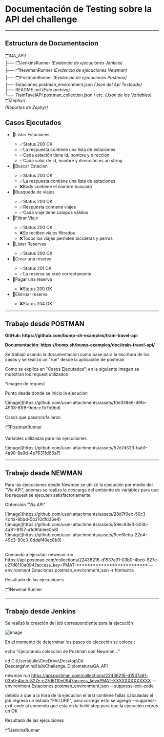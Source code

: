 <h1>Documentación de Testing sobre la API del challenge</h1>
<hr>
<h2>Estructura de Documentacion</h2>

🗂️QA_API/<br>
├── 🗂️JenkinsRunner                                  <i> (Evidencia de ejecuciones Jenkins)</i><br>
├── 🗂️NewmanRunner                                 <i> (Evidencia de ejecuciones Newman)</i><br>
├── 🗂️PostmanRunner                                 <i>(Evidencia de ejecuciones Postman)</i><br>
├── Estaciones.postman_environment.json               <i>(Json del Api Testeado)</i><br>
├── README.md                                         <i>(Este archivo)</i><br>
└── TrainTavelAPI.postman_collection.json / etc.       <i>(Json de las Variables)</i><br>
🗂️Zephyr/<br>      <i> (Reportes de Zephyr)</i><br>
<h2>Casos Ejecutados</h2>
<ul>
  <li>🧪Listar Estaciones</li>
    <ul>
      <li>✅Status 200 OK</li>
      <li>✅La respuesta contiene una lista de estaciones</li>
      <li>✅Cada estación tiene id, nombre y dirección</li>
      <li>✅Cada valor de id, nombre y dirección es un string</li>
    </ul>
  <li>🧪Buscar Estacion</li>
    <ul>
      <li>✅Status 200 OK</li>
      <li>✅La respuesta contiene una lista de estaciones</li>
      <li>❌Body contiene el nombre buscado</li>
    </ul>
  <li>🧪Busqueda de viajes</li>
    <ul>
      <li>✅Status 200 OK</li>
      <li>✅Respuesta contiene viajes</li>
      <li>✅Cada viaje tiene campos válidos</li>
    </ul>
  <li>🧪Filtrar Viaje</li>
    <ul>
      <li>✅Status 200 OK</li>
      <li>❌Se reciben viajes filtrados</li>
      <li>❌Todos los viajes permiten bicicletas y perros</li>
    </ul>
  <li>🧪Listar Reservas</li>
    <ul>
      <li>✅Status 200 OK</li>
    </ul>
  <li>🧪Crear una reserva</li>
    <ul>
      <li>✅Status 201 OK</li>
      <li>✅La reserva se creó correctamente</li>
    </ul>
  <li>🧪Pagar una reserva</li>
    <ul>
      <li>❌Status 200 OK</li>
    </ul>
  <li>🧪Eliminar reserva</li>
    <ul>
      <li>❌Status 204 OK</li>
    </ul>
</ul>
<hr>
<h2>Trabajo desde POSTMAN</h2>
<p><b>GitHub: https://github.com/bump-sh-examples/train-travel-api</b></p>
<p><b>Documentación: https://bump.sh/bump-examples/doc/train-travel-api/</b></p>
<p>Se trabajó usando la documentación como base para la escritura de los casos y se realizó un "run" desde la aplicación de postman</p>
<p>Como se explica en "Casos Ejecutados", en la siguiente imagen se muestran los request utilizados</p>
*imagen de request
<p>Punto desde donde se inicio la ejecucion</p>
![image](https://github.com/user-attachments/assets/f0e339e6-49fe-4938-81f8-9ddcc7b7b9bd)

<p>Casos que pasaron/fallaron</p>
🗂️PostmanRunner 
<p>Variables utilizadas para las ejecuciones</p>
![image](https://github.com/user-attachments/assets/52d7d323-bab1-4a90-8a9d-4e76311d66a7)
<hr>
<h2>Trabajo desde NEWMAN</h2>
<p>Para las ejecuciones desde Newman se utilizó la ejecución por medio del "Via API", ademas se realizo la descarga del ambiente de variables para que los request se ejecuten satisfactoriamente</p>
<p>Obtención "Via API"</p>
![image](https://github.com/user-attachments/assets/28d7f0ec-50c3-4c4a-8bbd-5b210dfd36e4)<br>
![image](https://github.com/user-attachments/assets/59ec63e3-503b-4a81-9157-a1d9fddee0b8)<br>
![image](https://github.com/user-attachments/assets/9ce6feba-22e4-49c3-80c3-8ddef40ec8b8)<br>
<br>
<p>Comando a ejecutar: newman run https://api.postman.com/collections/22436216-d1537a91-03b0-4bcb-827e-c27d6110e094?access_key=PMAT-************************** --environment Estaciones.postman_environment.json -r htmlextra</p>
<p>Resultado de las ejecuciones</p>
🗂️NewmanRunner 
<hr>
<h2>Trabajo desde Jenkins</h2>
<p>Se realizó la creación del job correspondiente para la ejecución</p>

![image](https://github.com/user-attachments/assets/0748ae3b-b3d3-4a8d-843f-8244270d50f5)

<p>En el momento de determinar los pasos de ejecución se coloca : 

echo "Ejecutando colección de Postman con Newman..."

cd C:\Users\julio\OneDrive\Desktop\Git Descarga\mindHub\Challenge_Diplomatura\QA_API

newman run https://api.postman.com/collections/22436216-d1537a91-03b0-4bcb-827e-c27d6110e094?access_key=PMAT-XXXXXXXXXXXXX --environment Estaciones.postman_environment.json --suppress-exit-code</p>

<p>debido a que a la hora de la ejecucion el test contiene fallas calculadas el job regresa un estado "FAILURE", para corregir esto se agregó --suppress-exit-code al comendo que esta en la build step para que la ejecución regres un OK</p>
<p>Resultado de las ejecuciones</p>
🗂️JenkinsRunner

